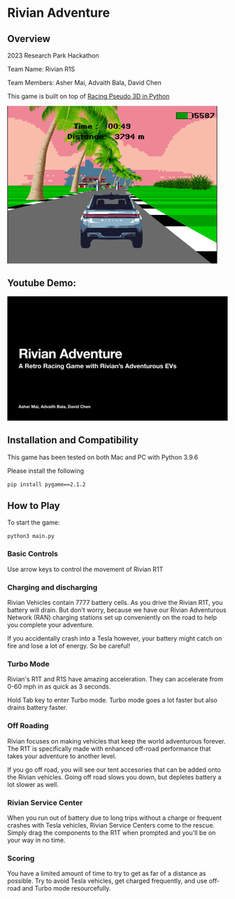 # Rivian Adventure

## Overview
2023 Research Park Hackathon 

Team Name: Rivian R1S

Team Members: Asher Mai, Advaith Bala, David Chen

This game is built on top of [Racing Pseudo 3D in Python](https://github.com/brccabral/RacingPseudo3DPython)

![](images/demo.GIF)

## Youtube Demo:

[![Rivian Adventure](images/Youtube_thumbnail.png)](https://youtu.be/4WL72N0womw "Rivian Adventure")

## Installation and Compatibility

This game has been tested on both Mac and PC with Python 3.9.6

Please install the following

```
pip install pygame==2.1.2    
```

## How to Play

To start the game:
```
python3 main.py    
```
### Basic Controls
Use arrow keys to control the movement of Rivian R1T

### Charging and discharging

Rivian Vehicles contain 7777 battery cells. As you drive the Rivian R1T, you battery will drain. But don't worry, because we have our Rivian Adventurous Network (RAN) charging stations set up conveniently on the road to help you complete your adventure. 

If you accidentally crash into a Tesla however, your battery might catch on fire and lose a lot of energy. So be careful!

### Turbo Mode

Rivian's R1T and R1S have amazing acceleration. They can accelerate from 0-60 mph in as quick as 3 seconds.

Hold Tab key to enter Turbo mode. Turbo mode goes a lot faster but also drains battery faster.

### Off Roading

Rivian focuses on making vehicles that keep the world adventurous forever. The R1T is specifically made with enhanced off-road performance that takes your adventure to another level.

If you go off road, you will see our tent accesories that can be added onto the Rivian vehicles. Going off road slows you down, but depletes battery a lot slower as well.

### Rivian Service Center

When you run out of battery due to long trips without a charge or frequent crashes with Tesla vehicles, Rivian Service Centers come to the rescue. Simply drag the components to the R1T when prompted and you'll be on your way in no time.

### Scoring

You have a limited amount of time to try to get as far of a distance as possible. Try to avoid Tesla vehicles, get charged frequently, and use off-road and Turbo mode resourcefully.
